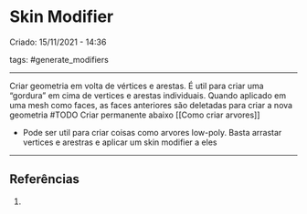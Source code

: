 # Skin Modifier
Criado: 15/11/2021 - 14:36

tags: #generate_modifiers 

---

Criar geometria em volta de vértices e arestas. É util para criar uma “gordura” em cima de vertices e arestas individuais. Quando aplicado em uma mesh como faces, as faces anteriores são deletadas para criar a nova geometria
  #TODO Criar permanente abaixo
  [[Como criar arvores]]
  - Pode ser util para criar coisas como arvores low-poly. Basta arrastar vertices e arestras e aplicar um skin modifier a eles

---
## Referências
1.